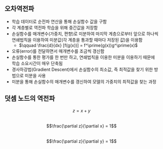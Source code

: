 ## 오차역전파
- 학습 데이터로 순전파 연산을 통해 손실함수 값을 구함
- 각 계층별로 역전파 학습을 위해 중간값을 저장함
- 손실함수를 매개변수(가중치, 편향)로 미분하여 마지막 계층으로부터 앞으로 하나씩 연쇄법칙을 이용하여 미분값(각 계층을 통과할 때마다 저장된 값)을 이용함
  - $\qquad \frac{d}{dx} [f(g(x))] = f^\prime(g(x))g^\prime(x)$  
- 오류(error)를 전달하면서 매개변수를 조금씩 갱신함
- 손실함수를 통한 평가를 한 번만 하고, 연쇄법칙을 이용한 미분을 이용하기 때문에 학습 소요시간이 매우 단축됨
- 경사하강법(Gradient Descent)에서 손실함수의 최소값, 즉 최적값을 찾기 위한 방법으로 미분을 사용
- 미분을 통해 손실함수의 매개변수를 갱신하여 모델의 가중치의 최적값을 찾는 과정


## 덧셈 노드의 역전파
$$z = x + y$$ </br>
$$\frac{\partial z}{\partial x} = 1$$ </br>
$$\frac{\partial z}{\partial y} = 1$$ </br>
